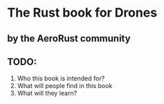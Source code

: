 # The Rust book for Drones
## by the AeroRust community



## TODO:
1. Who this book is intended for?
2. What will people find in this book
3. What will they learn?